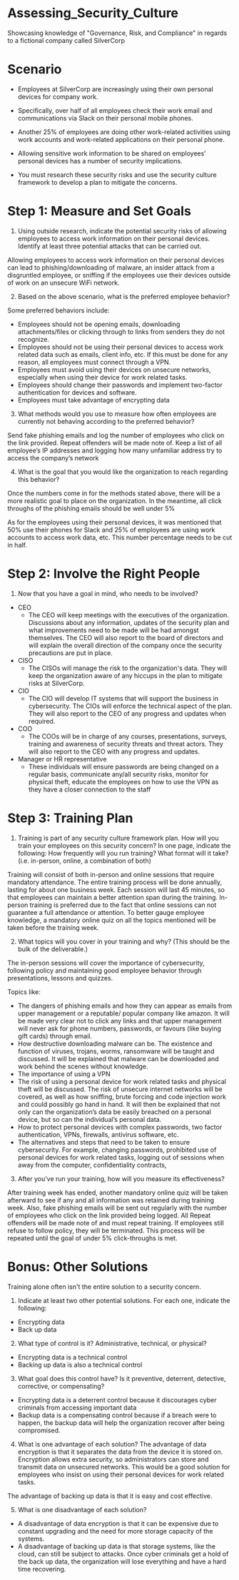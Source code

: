 # Assessing_Security_Culture
Showcasing knowledge of "Governance, Risk, and Compliance" in regards to a fictional company called SilverCorp

# Scenario

- Employees at SilverCorp are increasingly using their own personal devices for company work.

- Specifically, over half of all employees check their work email and communications via Slack on their personal mobile phones.

- Another 25% of employees are doing other work-related activities using work accounts and work-related applications on their personal phone.

- Allowing sensitive work information to be shared on employees’ personal devices has a number of security implications.

- You must research these security risks and use the security culture framework to develop a plan to mitigate the concerns.

# Step 1: Measure and Set Goals

1. Using outside research, indicate the potential security risks of allowing employees to access work information on their personal devices. Identify at least three potential attacks that can be carried out.

Allowing employees to access work information on their personal devices can lead to phishing/downloading of malware, an insider attack from a disgruntled employee, or sniffing if the employees use their devices outside of work on an unsecure WiFi network. 

2. Based on the above scenario, what is the preferred employee behavior?

Some preferred behaviors include:
- Employees should not be opening emails, downloading attachments/files or clicking through to links from senders they do not recognize.
- Employees should not be using their personal devices to access work related data such as emails, client info, etc. If this must be done for any reason, all employees must connect through a VPN.
- Employees must avoid using their devices on unsecure networks, especially when using their device for work related tasks.
- Employees should change their passwords and implement two-factor authentication for devices and software.
- Employees must take advantage of encrypting data

3. What methods would you use to measure how often employees are currently not behaving according to the preferred behavior?

Send fake phishing emails and log the number of employees who click on the link provided. Repeat offenders will be made note of.
Keep a list of all employee’s IP addresses and logging how many unfamiliar address try to access the company’s network

4. What is the goal that you would like the organization to reach regarding this behavior?

Once the numbers come in for the methods stated above, there will be a more realistic goal to place on the organization. In the meantime, all click throughs of the phishing emails should be well under 5%

As for the employees using their personal devices, it was mentioned that 50% use their phones for Slack and 25% of employees are using work accounts to access work data, etc. This number percentage needs to  be cut in half.

# Step 2: Involve the Right People

1. Now that you have a goal in mind, who needs to be involved?

- CEO
	- The CEO will keep meetings with the executives of the organization. Discussions about any information, updates of the security plan and what improvements need to be made will be had amongst themselves. The CEO will also report to the board of directors and will explain the overall direction of the company once the security precautions are put in place.
- CISO
	- The CISOs will manage the risk to the organization's data. They will keep the organization aware of any hiccups in the plan to mitigate risks at SilverCorp.
- CIO
	- The CIO will develop IT systems that will support the business in cybersecurity. The CIOs will enforce the technical aspect of the plan. They will also report to the CEO of any progress and updates when required.
- COO
	- The COOs will be in charge of any courses, presentations, surveys, training and awareness of security threats and threat actors. They will also report to the CEO with any progress and updates.
- Manager or HR representative
	- These individuals will ensure passwords are being changed on a regular basis, communicate any/all security risks, monitor for physical theft, educate the employees on how to use the VPN as they have a closer connection to the staff

# Step 3: Training Plan

1. Training is part of any security culture framework plan. How will you train your employees on this security concern? In one page, indicate the following:
How frequently will you run training? What format will it take? (i.e. in-person, online, a combination of both)

Training will consist of both in-person and online sessions that require mandatory attendance. The entire training process will be done annually, lasting for about one business week. Each session will last 45 minutes, so that employees can maintain a better attention span during the training. In-person training is preferred due to the fact that online sessions can not guarantee a full attendance or attention. 
To better gauge employee knowledge, a mandatory online quiz on all the topics mentioned will be taken before the training week. 

2. What topics will you cover in your training and why? (This should be the bulk of the deliverable.)

The in-person sessions will cover the importance of cybersecurity, following policy and maintaining good employee behavior through presentations, lessons and quizzes. 

Topics like: 
- The dangers of phishing emails and how they can appear as emails from upper management or a reputable/ popular company like amazon. It will be made very clear not to click any links and that upper management will never ask for phone numbers, passwords, or favours (like buying gift cards) through email.  
- How destructive downloading malware can be. The existence and function of viruses, trojans, worms, ransomware will be taught and discussed. It will be explained that malware can be downloaded and work behind the scenes without knowledge.
- The importance of using a VPN
- The risk of using a personal device for work related tasks and physical theft will be discussed. The risk of unsecure internet networks will be covered, as well as how sniffing, brute forcing and code injection work and could possibly go hand in hand. It will then be explained that not only can the organization’s data be easily breached on a personal device, but so can the individual’s personal data.
- How to protect personal devices with complex passwords, two factor authentication, VPNs, firewalls, antivirus software, etc.
- The alternatives and steps that need to be taken to ensure cybersecurity. For example, changing passwords, prohibited use of personal devices for work related tasks, logging out of sessions when away from the computer, confidentiality contracts, 

3. After you’ve run your training, how will you measure its effectiveness?

After training week has ended, another mandatory online quiz will be taken afterward to see if any and all information was retained during training week.
Also, fake phishing emails will be sent out regularly with the number of employees who click on the link provided being logged. All Repeat offenders will be made note of and must repeat training. If employees still refuse to follow policy, they will be terminated. This process will be repeated until the goal of under 5% click-throughs is met.

# Bonus: Other Solutions

Training alone often isn't the entire solution to a security concern.

1. Indicate at least two other potential solutions. For each one, indicate the following:
- Encrypting data
- Back up data

2. What type of control is it? Administrative, technical, or physical?
- Encrypting data is a technical control
- Backing up data is also a technical control

3. What goal does this control have? Is it preventive, deterrent, detective, corrective, or compensating?
- Encrypting data is a deterrent control because it discourages cyber criminals from accessing important data
- Backup data is a compensating control because if a breach were to happen, the backup data will help the organization recover after being compromised.

4. What is one advantage of each solution?
The advantage of data encryption is that it separates the data from the device it is stored on. Encryption allows extra security, so administrators can store and transmit data on unsecured networks. This would be a good solution for employees who insist on using their personal devices for work related tasks.

The advantage of backing up data is that it is easy and cost effective.

5. What is one disadvantage of each solution?

- A disadvantage of data encryption is that it can be expensive due to constant upgrading and the need for more storage capacity of the systems.
- A disadvantage of backing up data is that storage systems, like the cloud, can still be subject to attacks. Once cyber criminals get a hold of the back up data, the organization will lose everything and have a hard time recovering.
